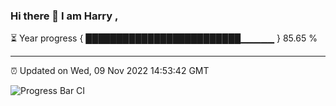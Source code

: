 ### Hi there 👋 I am Harry , 

⏳ Year progress { █████████████████████████▁▁▁▁▁ } 85.65 %

---

⏰ Updated on Wed, 09 Nov 2022 14:53:42 GMT

![Progress Bar CI](https://github.com/duykhang68/duykhang68/workflows/Progress%20Bar%20CI/badge.svg)
